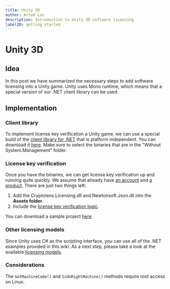 ```yaml
---
title: Unity 3D
author: Artem Los
description: Introduction to Unity 3D software licensing
labelID: getting_started
---
```


# Unity 3D

## Idea
In this post we have summarized the necessary steps to add software licensing into a Unity game. Unity uses Mono runtime, which means that a special version of our .NET client library can be used.

## Implementation

### Client library
To implement license key verification a Unity game, we can use a special build of the [client library for .NET](https://github.com/cryptolens/cryptolens-dotnet) that is platform independent. You can download it [here](https://github.com/Cryptolens/cryptolens-dotnet/releases). Make sure to select the binaries that are in the "Without System.Management" folder.

### License key verification
Once you have the binaries, we can get license key verification up and running quite quickly. We assume that already have [an account](/getting-started/create-account) and [a product](/getting-started/new-product). There are just two things left:

1. Add the Cryptolens.Licensing.dll and Newtonsoft.Json.dll into the **Assets folder**.
2. Include the [license key verification logic](/examples/key-verification).

You can download a sample project [here](https://github.com/Cryptolens/Examples/tree/master/unity).

### Other licensing models
Since Unity uses C# as the scripting interface, you can use all of the .NET examples provided in this wiki. As a next step, please take a look at the available [licensing models](/licensing-models/licensetypes).

### Considerations
The `GetMachineCode()` and `IsOnRightMachine()` methods require root access on Linux.